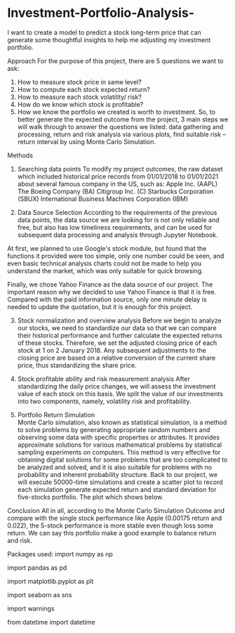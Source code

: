 # Investment-Portfolio-Analysis-

I want to create a model to predict a stock long-term price that can generate some thoughtful insights to help me adjusting my investment portfolio.

Approach 
For the purpose of this project, there are 5 questions we want to ask:
1.	How to measure stock price in same level?
2.	How to compute each stock expected return?
3.	How to measure each stock volatility/ risk?
4.	How do we know which stock is profitable?
5.	How we know the portfolio we created is worth to investment.
So, to better generate the expected outcome from the project, 3 main steps we will walk through to answer the questions we listed: data gathering and processing, return and risk analysis via various plots, find suitable risk – return interval by using Monte Carlo Simulation. 

Methods
1. Searching data points 
To modify my project outcomes, the raw dataset which included historical price records from 01/01/2018 to 01/01/2021 about several famous company in the US, such as:
Apple Inc. (AAPL)
The Boeing Company (BA)
Citigroup Inc. (C)
Starbucks Corporation (SBUX)
International Business Machines Corporation (IBM)

2. Data Source Selection
According to the requirements of the previous data points, the data source we are looking for is not only reliable and free, but also has low timeliness requirements, and can be used for subsequent data processing and analysis through Jupyter Notebook.

At first, we planned to use Google's stock module, but found that the functions it provided were too simple, only one number could be seen, and even basic technical analysis charts could not be made to help you understand the market, which was only suitable for quick browsing.

Finally, we chose Yahoo Finance as the data source of our project. The important reason why we decided to use Yahoo Finance is that it is free. Compared with the paid information source, only one minute delay is needed to update the quotation, but it is enough for this project.

3. Stock normalization and overview analysis
Before we begin to analyze our stocks, we need to standardize our data so that we can compare their historical performance and further calculate the expected returns of these stocks. Therefore, we set the adjusted closing price of each stock at 1 on 2 January 2018. Any subsequent adjustments to the closing price are based on a relative conversion of the current share price, thus standardizing the share price.

4. Stock profitable ability and risk measurement analysis
After standardizing the daily price changes, we will assess the investment value of each stock on this basis. We split the value of our investments into two components, namely, volatility risk and profitability.


5. Portfolio Return Simulation  
Monte Carlo simulation, also known as statistical simulation, is a method to solve problems by generating appropriate random numbers and observing some data with specific properties or attributes. It provides approximate solutions for various mathematical problems by statistical sampling experiments on computers. This method is very effective for obtaining digital solutions for some problems that are too complicated to be analyzed and solved, and it is also suitable for problems with no probability and inherent probability structure.
Back to our project, we will execute 50000-time simulations and create a scatter plot to record each simulation generate expected return and standard deviation for five-stocks portfolio. The plot which shows below. 

Conclusion
All in all, according to the Monte Carlo Simulation Outcome and compare with the single stock performance like Apple (0.00175 return and 0.022), the 5-stock performance is more stable even though loss some return. We can say this portfolio make a good example to balance return and risk.



Packages used:
import numpy as np

import pandas as pd

import matplotlib.pyplot as plt


import seaborn as sns


import warnings

from datetime import datetime


